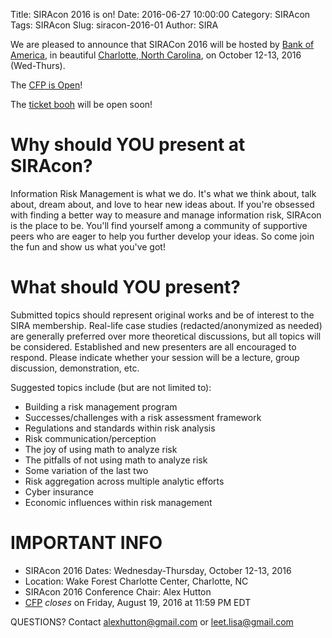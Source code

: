Title: SIRAcon 2016 is on!
Date: 2016-06-27 10:00:00
Category: SIRAcon
Tags: SIRAcon
Slug: siracon-2016-01
Author: SIRA

We are pleased to announce that SIRACon 2016 will be hosted by [Bank of America](https://www.bankofamerica.com/), in beautiful [Charlotte, North Carolina](http://business.wfu.edu/charlotte/), on October 12-13, 2016 (Wed-Thurs).

The [CFP is Open](https://siracon2016.busyconf.com/proposals/new)!

The [ticket booh](https://siracon2016.busyconf.com/bookings/new) will be open soon!

# Why should YOU present at SIRAcon?

Information Risk Management is what we do. It's what we think about, talk about, dream about, and love to hear new ideas about. If you're obsessed with finding a better way to measure and manage information risk, SIRAcon is the place to be. You'll find yourself among a community of supportive peers who are eager to help you further develop your ideas. So come join the fun and show us what you've got!

# What should YOU present?

Submitted topics should represent original works and be of interest to the SIRA membership. Real-life case studies (redacted/anonymized as needed) are generally preferred over more theoretical discussions, but all topics will be considered. Established and new presenters are all encouraged to respond. Please indicate whether your session will be a lecture, group discussion, demonstration, etc.

Suggested topics include (but are not limited to):

- Building a risk management program
- Successes/challenges with a risk assessment framework
- Regulations and standards within risk analysis
- Risk communication/perception
- The joy of using math to analyze risk
- The pitfalls of not using math to analyze risk
- Some variation of the last two
- Risk aggregation across multiple analytic efforts
- Cyber insurance
- Economic influences within risk management

# IMPORTANT INFO

- SIRAcon 2016 Dates: Wednesday-Thursday, October 12-13, 2016
- Location: Wake Forest Charlotte Center, Charlotte, NC
- SIRAcon 2016 Conference Chair: Alex Hutton
- [CFP](https://siracon2016.busyconf.com/proposals/new) *closes* on Friday, August 19, 2016 at 11:59 PM EDT


QUESTIONS? Contact <alexhutton@gmail.com> or <leet.lisa@gmail.com>
